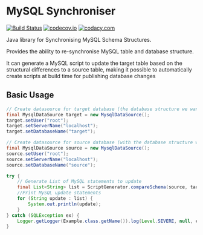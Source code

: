 # MySQL Synchroniser

[![Build Status](https://travis-ci.org/jbuncle/mysql-synchroniser.svg?branch=master)](https://travis-ci.org/jbuncle/mysql-synchroniser)
[![codecov.io](https://codecov.io/github/jbuncle/mysql-synchroniser/coverage.svg?branch=master)](https://codecov.io/github/jbuncle/mysql-synchroniser?branch=master)
[![codacy.com](https://api.codacy.com/project/badge/15f4db01f834486b82e9a704f3ea2b28)](https://www.codacy.com/public/jbuncle/mysql-synchroniser.git)

Java library for Synchronising MySQL Schema Structures. 

Provides the ability to re-synchronise MySQL table and database structure. 

It can generate a MySQL script to update the target table based on the structural differences to a source table, making it possible to automatically create scripts at build time for publishing database changes

## Basic Usage

```java
// Create datasource for target database (the database structure we want to update)
final MysqlDataSource target = new MysqlDataSource();
target.setUser("root");
target.setServerName("localhost");
target.setDatabaseName("target");

// Create datasource for source database (with the database structure we want to update to)
final MysqlDataSource source = new MysqlDataSource();
source.setUser("root");
source.setServerName("localhost");
source.setDatabaseName("source");

try {
    // Generate List of MySQL statements to update 
    final List<String> list = ScriptGenerator.compareSchema(source, target);
    //Print MySQL update statements
    for (String update : list) {
        System.out.println(update);
    }
} catch (SQLException ex) {
    Logger.getLogger(Example.class.getName()).log(Level.SEVERE, null, ex);
}
```

